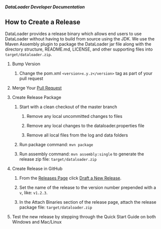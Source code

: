 ##### DataLoader Developer Documentation

## How to Create a Release

DataLoader provides a release binary which allows end users to use DataLoader without having to build from source using the JDK. We use the Maven Assembly plugin to package the DataLoader jar file along with the directory structure, README.md, LICENSE, and other supporting files into `target/dataloader.zip`.

 1. Bump Version
  
    1. Change the pom.xml `<version>x.y.z</version>` tag as part of your pull request

 1. Merge Your [Pull Request](https://github.com/bullhorn/dataloader/pulls)

 1. Create Release Package

    1. Start with a clean checkout of the master branch
  
        1. Remove any local uncommitted changes to files
     
        1. Remove any local changes to the dataloader.properties file
     
        1. Remove all local files from the log and data folders
 
    1. Run package command: `mvn package`

    1. Run assembly command: `mvn assembly:single` to generate the release zip file: `target/dataloader.zip`

 1. Create Release in GitHub

    1. From the [Releases Page](https://github.com/bullhorn/dataloader/releases) click [Draft a New Release](https://github.com/bullhorn/dataloader/releases/new).
    
    1. Set the name of the release to the version number prepended with a `v`, like: `v1.2.3`.
    
    1. In the Attach Binaries section of the release page, attach the release package file: `target/dataloader.zip`
 
 1. Test the new release by stepping through the Quick Start Guide on both Windows and Mac/Linux
